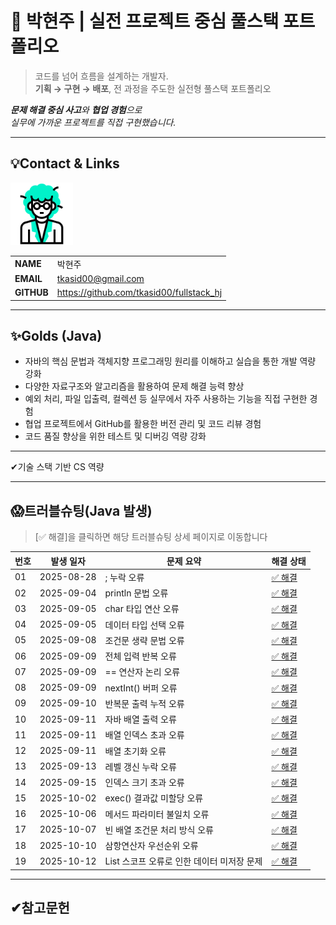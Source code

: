 # 🚀 박현주 | 실전 프로젝트 중심 풀스택 포트폴리오

> 코드를 넘어 흐름을 설계하는 개발자.  
**기획 → 구현 → 배포**, 전 과정을 주도한 실전형 풀스택 포트폴리오

***문제 해결 중심 사고**와 **협업 경험**으로  
실무에 가까운 프로젝트를 직접 구현했습니다.*

---
<!-- 이름, 이메일, 깃허브 주소, 포트폴리오 2*4의 테이블 형식으로-->
## 💡Contact & Links
<img src="../track001_github/3319946_수정.gif" alt="프로필" width="100"/>

|||
|-|-|
|**NAME**|박현주|
|**EMAIL**|tkasid00@gmail.com|
|**GITHUB**|https://github.com/tkasid00/fullstack_hj|


---
## ✨Golds (Java)

- 자바의 핵심 문법과 객체지향 프로그래밍 원리를 이해하고 실습을 통한 개발 역량 강화
- 다양한 자료구조와 알고리즘을 활용하여 문제 해결 능력 향상
- 예외 처리, 파일 입출력, 컬렉션 등 실무에서 자주 사용하는 기능을 직접 구현한 경험
- 협업 프로젝트에서 GitHub를 활용한 버전 관리 및 코드 리뷰 경험
- 코드 품질 향상을 위한 테스트 및 디버깅 역량 강화


---
✔기술 스택 기반 CS 역량

---


## 😱트러블슈팅(Java 발생)

 > [✅ 해결]을 클릭하면 해당 트러블슈팅 상세 페이지로 이동합니다

| 번호 | 발생 일자 | 문제 요약 | 해결 상태 |
|------|-----------|------------|------------|
| 01 | 2025-08-28 | ; 누락 오류 | [✅ 해결](https://tkasid00.github.io/fullstack_hj/docs/troubleshooting/troubleJava.html#t01) |
| 02 | 2025-09-04 | println 문법 오류 | [✅ 해결](https://tkasid00.github.io/fullstack_hj/docs/troubleshooting/troubleJava.html#t02) |
| 03 | 2025-09-05 | char 타입 연산 오류 | [✅ 해결](https://tkasid00.github.io/fullstack_hj/docs/troubleshooting/troubleJava.html#t03) |
| 04 | 2025-09-05 | 데이터 타입 선택 오류 | [✅ 해결](https://tkasid00.github.io/fullstack_hj/docs/troubleshooting/troubleJava.html#t04) |
| 05 | 2025-09-08 | 조건문 생략 문법 오류 | [✅ 해결](https://tkasid00.github.io/fullstack_hj/docs/troubleshooting/troubleJava.html#t05) |
| 06 | 2025-09-09 | 전체 입력 반복 오류 | [✅ 해결](https://tkasid00.github.io/fullstack_hj/docs/troubleshooting/troubleJava.html#t06) |
| 07 | 2025-09-09 | == 연산자 논리 오류 | [✅ 해결](https://tkasid00.github.io/fullstack_hj/docs/troubleshooting/troubleJava.html#t07) |
| 08 | 2025-09-09 | nextInt() 버퍼 오류 | [✅ 해결](https://tkasid00.github.io/fullstack_hj/docs/troubleshooting/troubleJava.html#t08) |
| 09 | 2025-09-10 | 반복문 출력 누적 오류 | [✅ 해결](https://tkasid00.github.io/fullstack_hj/docs/troubleshooting/troubleJava.html#t09) |
| 10 | 2025-09-11 | 자바 배열 출력 오류 | [✅ 해결](https://tkasid00.github.io/fullstack_hj/docs/troubleshooting/troubleJava.html#t10) |
| 11 | 2025-09-11 | 배열 인덱스 초과 오류 | [✅ 해결](https://tkasid00.github.io/fullstack_hj/docs/troubleshooting/troubleJava.html#t11) |
| 12 | 2025-09-11 | 배열 초기화 오류 | [✅ 해결](https://tkasid00.github.io/fullstack_hj/docs/troubleshooting/troubleJava.html#t12) |
| 13 | 2025-09-13 | 레벨 갱신 누락 오류 | [✅ 해결](https://tkasid00.github.io/fullstack_hj/docs/troubleshooting/troubleJava.html#t13) |
| 14 | 2025-09-15 | 인덱스 크기 초과 오류 | [✅ 해결](https://tkasid00.github.io/fullstack_hj/docs/troubleshooting/troubleJava.html#t14) |
| 15 | 2025-10-02 | exec() 결과값 미할당 오류 | [✅ 해결](https://tkasid00.github.io/fullstack_hj/docs/troubleshooting/troubleJava.html#t15) |
| 16 | 2025-10-06 | 메서드 파라미터 불일치 오류 | [✅ 해결](https://tkasid00.github.io/fullstack_hj/docs/troubleshooting/troubleJava.html#t16) |
| 17 | 2025-10-07 | 빈 배열 조건문 처리 방식 오류 | [✅ 해결](https://tkasid00.github.io/fullstack_hj/docs/troubleshooting/troubleJava.html#t17) |
| 18 | 2025-10-10 | 삼항연산자 우선순위 오류 | [✅ 해결](https://tkasid00.github.io/fullstack_hj/docs/troubleshooting/troubleJava.html#t18) |
| 19 | 2025-10-12 | List 스코프 오류로 인한 데이터 미저장 문제 | [✅ 해결](https://tkasid00.github.io/fullstack_hj/docs/troubleshooting/troubleJava.html#t19) |



---

## ✔참고문헌
